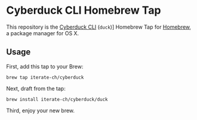 # Cyberduck CLI Homebrew Tap

This repository is the [Cyberduck CLI](https://duck.sh) (`duck`)] Homebrew Tap for [Homebrew](http://brew.sh/), a package manager for OS X.

## Usage

First, add this tap to your Brew:

    brew tap iterate-ch/cyberduck

Next, draft from the tap:

    brew install iterate-ch/cyberduck/duck

Third, enjoy your new brew.
